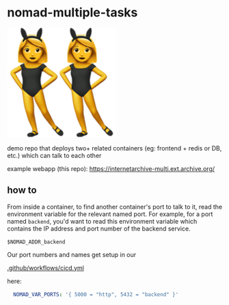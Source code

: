# nomad-multiple-tasks

![logo.png](logo.png)

demo repo that deploys two+ related containers (eg: frontend + redis or DB, etc.)
which can talk to each other

example webapp (this repo): https://internetarchive-multi.ext.archive.org/


## how to
From inside a container, to find another container's port to talk to it,
read the environment variable for the relevant named port.
For example, for a port named `backend`, you'd want to read this environment variable
which contains the IP address and port number of the backend service.
```
$NOMAD_ADDR_backend
```

Our port numbers and names get setup in our

[.github/workflows/cicd.yml](.github/workflows/cicd.yml)

here:
```yaml
  NOMAD_VAR_PORTS: '{ 5000 = "http", 5432 = "backend" }'
```
